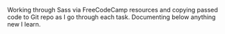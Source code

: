 Working through Sass via FreeCodeCamp resources and copying passed code to Git repo as I go through each task. Documenting below anything new I learn.